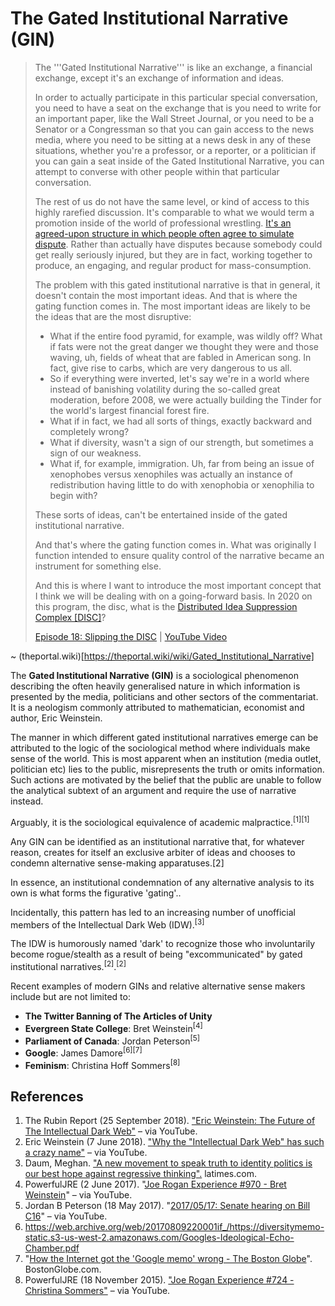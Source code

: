# The Gated Institutional Narrative (GIN)

> The '''Gated Institutional Narrative''' is like an exchange, a financial exchange, except it's an exchange of information and ideas.
> 
> In order to actually participate in this particular special conversation, you need to have a seat on the exchange that is you need to write for an important paper, like the Wall Street Journal, or you need to be a Senator or a Congressman so that you can gain access to the news media, where you need to be sitting at a news desk in any of these situations, whether you're a professor, or a reporter, or a politician if you can gain a seat inside of the Gated Institutional Narrative, you can attempt to converse with other people within that particular conversation.
> 
> The rest of us do not have the same level, or kind of access to this highly rarefied discussion. It's comparable to what we would term a promotion inside of the world of professional wrestling. [It's an agreed-upon structure in which people often agree to simulate dispute](https://www.edge.org/response-detail/11783). Rather than actually have disputes because somebody could get really seriously injured, but they are in fact, working together to produce, an engaging, and regular product for mass-consumption.
> 
> The problem with this gated institutional narrative is that in general, it doesn't contain the most important ideas. And that is where the gating function comes in. The most important ideas are likely to be the ideas that are the most disruptive:
> 
> 
> * What if the entire food pyramid, for example, was wildly off? What if fats were not the great danger we thought they were and those waving, uh, fields of wheat that are fabled in American song. In fact, give rise to carbs, which are very dangerous to us all.
> * So if everything were inverted, let's say we're in a world where instead of banishing volatility during the so-called great moderation, before 2008, we were actually building the Tinder for the world's largest financial forest fire.
> * What if in fact, we had all sorts of things, exactly backward and completely wrong?
> * What if diversity, wasn't a sign of our strength, but sometimes a sign of our weakness.
> * What if, for example, immigration. Uh, far from being an issue of xenophobes versus xenophiles was actually an instance of redistribution having little to do with xenophobia or xenophilia to begin with?
> 
> 
> These sorts of ideas, can't be entertained inside of the gated institutional narrative.
> 
> And that's where the gating function comes in. What was originally I function intended to ensure quality control of the narrative became an instrument for something else.
> 
> And this is where I want to introduce the most important concept that I think we will be dealing with on a going-forward basis. In 2020 on this program, the disc, what is the [Distributed Idea Suppression Complex [DISC]](https://theportal.wiki/wiki/Distributed_Idea_Suppression_Complex)?
> 
> [Episode 18: Slipping the DISC](https://theportal.wiki/wiki/18:_Slipping_the_DISC:_State_of_The_Portal/Chapter_2020) |  [YouTube Video](https://www.youtube.com/watch?v=QxnkGymKuuI)

~ (theportal.wiki)[https://theportal.wiki/wiki/Gated_Institutional_Narrative]


The **Gated Institutional Narrative (GIN)** is a sociological phenomenon describing the often heavily generalised nature in which information is presented by the media, politicians and other sectors of the commentariat. It is a neologism commonly attributed to mathematician, economist and author, Eric Weinstein.

The manner in which different gated institutional narratives emerge can be attributed to the logic of the sociological method where individuals make sense of the world. This is most apparent when an institution (media outlet, politician etc) lies to the public, misrepresents the truth or omits information. Such actions are motivated by the belief that the public are unable to follow the analytical subtext of an argument and require the use of narrative instead.

Arguably, it is the sociological equivalence of academic malpractice.<sup>[1][1]</sup>

Any GIN can be identified as an institutional narrative that, for whatever reason, creates for itself an exclusive arbiter of ideas and chooses to condemn alternative sense-making apparatuses.[2]

In essence, an institutional condemnation of any alternative analysis to its own is what forms the figurative 'gating'..

Incidentally, this pattern has led to an increasing number of unofficial members of the Intellectual Dark Web (IDW).<sup>[3]</sup>

The IDW is humorously named 'dark' to recognize those who involuntarily become rogue/stealth as a result of being "excommunicated" by gated institutional narratives.<sup>[2]</sup>.<sup>[2]</sup>

Recent examples of modern GINs and relative alternative sense makers include but are not limited to:

- **The Twitter Banning of The Articles of Unity**
- **Evergreen State College**: Bret Weinstein<sup>[4]</sup>
- **Parliament of Canada**: Jordan Peterson<sup>[5]</sup>
- **Google**: James Damore<sup>[6][7]</sup>
- **Feminism**: Christina Hoff Sommers<sup>[8]</sup>

## References

1. The Rubin Report (25 September 2018). ["Eric Weinstein: The Future of The Intellectual Dark Web"](https://www.youtube.com/watch?v=tUl7-SvntQ4) – via YouTube.
2. Eric Weinstein (7 June 2018). ["Why the "Intellectual Dark Web" has such a crazy name"](https://www.youtube.com/watch?v=cr0OX6ai4Qw) – via YouTube.
3. Daum, Meghan. ["A new movement to speak truth to identity politics is our best hope against regressive thinking".](https://www.latimes.com/opinion/op-ed/la-oe-daum-intellectual-dark-web-20180316-story.html) latimes.com.
4. PowerfulJRE (2 June 2017). "[Joe Rogan Experience #970 - Bret Weinstein](https://www.youtube.com/watch?v=xq4Y87idawk)" – via YouTube.
5. Jordan B Peterson (18 May 2017). "[2017/05/17: Senate hearing on Bill C16](https://www.youtube.com/watch?v=KnIAAkSNtqo)" – via YouTube.
6. https://web.archive.org/web/20170809220001if_/https://diversitymemo-static.s3-us-west-2.amazonaws.com/Googles-Ideological-Echo-Chamber.pdf
7. "[How the Internet got the 'Google memo' wrong - The Boston Globe](https://www.bostonglobe.com/ideas/2017/08/10/how-internet-got-google-memo-wrong/US4NlaIvQ00UdsyofYbMyM/story.html)". BostonGlobe.com.
8. PowerfulJRE (18 November 2015). ["Joe Rogan Experience #724 - Christina Sommers"](https://www.youtube.com/watch?v=S_hS-JXoTMk) – via YouTube.
